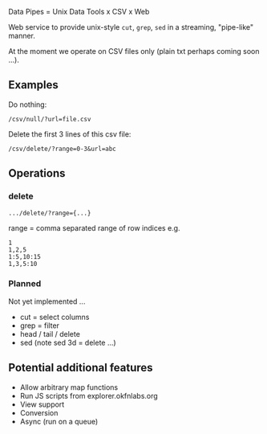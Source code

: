 Data Pipes = Unix Data Tools x CSV x Web

Web service to provide unix-style `cut`, `grep`, `sed` in a streaming, "pipe-like" manner.

At the moment we operate on CSV files only (plain txt perhaps coming soon ...).

## Examples

Do nothing:

    /csv/null/?url=file.csv

Delete the first 3 lines of this csv file:

    /csv/delete/?range=0-3&url=abc

## Operations

### delete

    .../delete/?range={...}

range = comma separated range of row indices e.g.

    1
    1,2,5
    1:5,10:15
    1,3,5:10

### Planned

Not yet implemented ...

* cut = select columns
* grep = filter
* head / tail / delete
* sed (note sed 3d = delete ...)


## Potential additional features

* Allow arbitrary map functions
* Run JS scripts from explorer.okfnlabs.org
* View support
* Conversion
* Async (run on a queue)

